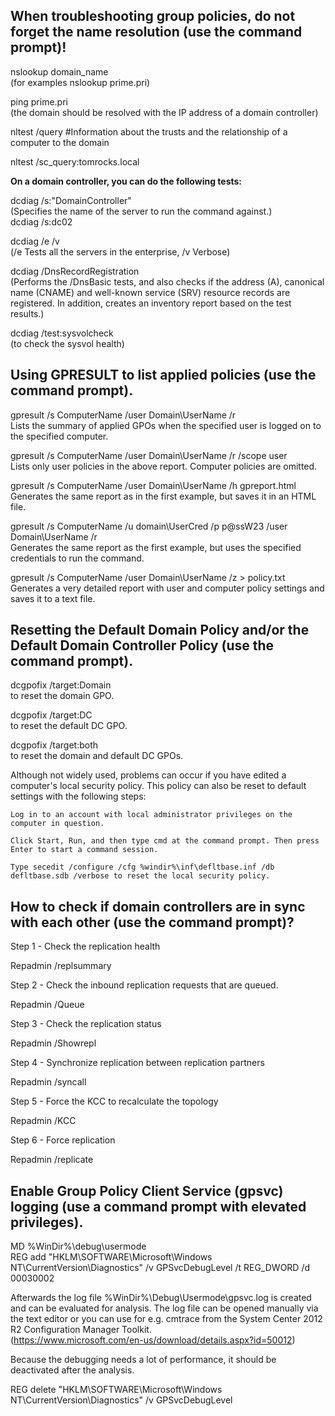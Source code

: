 When troubleshooting group policies, do not forget the name resolution (use the command prompt)!
-----------

nslookup domain_name  
(for examples nslookup prime.pri)

ping prime.pri  
(the domain should be resolved with the IP address of a domain controller)

nltest /query  #Information about the trusts and the relationship of a computer to the domain

nltest /sc_query:tomrocks.local

**On a domain controller, you can do the following tests:**

dcdiag /s:"DomainController"  
(Specifies the name of the server to run the command against.)  
dcdiag /s:dc02

dcdiag /e /v  
(/e Tests all the servers in the enterprise, /v Verbose)

dcdiag /DnsRecordRegistration  
(Performs the /DnsBasic tests, and also checks if the address (A), canonical name (CNAME) and well-known service (SRV) resource records are registered. In addition, creates an inventory report based on the test results.)

dcdiag /test:sysvolcheck  
(to check the sysvol health)
    
Using GPRESULT to list applied policies (use the command prompt).
-----------

gpresult /s ComputerName /user Domain\UserName /r  
Lists the summary of applied GPOs when the specified user is logged on to the specified computer.

gpresult /s ComputerName /user Domain\UserName /r /scope user  
Lists only user policies in the above report. Computer policies are omitted.

gpresult /s ComputerName /user Domain\UserName /h gpreport.html  
Generates the same report as in the first example, but saves it in an HTML file.

gpresult /s ComputerName /u domain\UserCred /p p@ssW23 /user Domain\UserName /r  
Generates the same report as the first example, but uses the specified credentials to run the command.

gpresult /s ComputerName /user Domain\UserName /z > policy.txt  
Generates a very detailed report with user and computer policy settings and saves it to a text file.


Resetting the Default Domain Policy and/or the Default Domain Controller Policy (use the command prompt).
---------

dcgpofix /target:Domain  
to reset the domain GPO.

dcgpofix /target:DC  
to reset the default DC GPO.

dcgpofix /target:both  
to reset the domain and default DC GPOs.


Although not widely used, problems can occur if you have edited a computer's local security policy. This policy can also be reset to default settings with the following steps:

    Log in to an account with local administrator privileges on the computer in question.

    Click Start, Run, and then type cmd at the command prompt. Then press Enter to start a command session.

    Type secedit /configure /cfg %windir%\inf\defltbase.inf /db defltbase.sdb /verbose to reset the local security policy.


How to check if domain controllers are in sync with each other (use the command prompt)?
----------

Step 1 - Check the replication health

Repadmin /replsummary

Step 2 - Check the inbound replication requests that are queued.

Repadmin /Queue

Step 3 - Check the replication status

Repadmin /Showrepl

Step 4 - Synchronize replication between replication partners

Repadmin /syncall

Step 5 - Force the KCC to recalculate the topology

Repadmin /KCC

Step 6 - Force replication

Repadmin /replicate

Enable Group Policy Client Service (gpsvc) logging (use a command prompt with elevated privileges).
----------

MD %WinDir%\debug\usermode  
REG add "HKLM\SOFTWARE\Microsoft\Windows NT\CurrentVersion\Diagnostics" /v GPSvcDebugLevel /t REG_DWORD /d 00030002  

Afterwards the log file %WinDir%\Debug\Usermode\gpsvc.log is created and can be evaluated for analysis. The log file can be opened manually via the 
text editor or you can use for e.g. cmtrace from the System Center 2012 R2 Configuration Manager Toolkit.   
(https://www.microsoft.com/en-us/download/details.aspx?id=50012)

Because the debugging needs a lot of performance, it should be deactivated after the analysis.

REG delete "HKLM\SOFTWARE\Microsoft\Windows NT\CurrentVersion\Diagnostics" /v GPSvcDebugLevel
